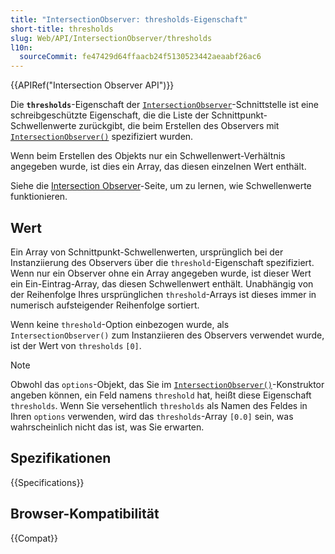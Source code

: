 ```yaml
---
title: "IntersectionObserver: thresholds-Eigenschaft"
short-title: thresholds
slug: Web/API/IntersectionObserver/thresholds
l10n:
  sourceCommit: fe47429d64ffaacb24f5130523442aeaabf26ac6
---
```


{{APIRef("Intersection Observer API")}}

Die **`thresholds`**-Eigenschaft der [`IntersectionObserver`](/de/docs/Web/API/IntersectionObserver)-Schnittstelle ist eine schreibgeschützte Eigenschaft, die die Liste der Schnittpunkt-Schwellenwerte zurückgibt, die beim Erstellen des Observers mit [`IntersectionObserver()`](/de/docs/Web/API/IntersectionObserver/IntersectionObserver) spezifiziert wurden.

Wenn beim Erstellen des Objekts nur ein Schwellenwert-Verhältnis angegeben wurde, ist dies ein Array, das diesen einzelnen Wert enthält.

Siehe die [Intersection Observer](/de/docs/Web/API/Intersection_Observer_API#thresholds)-Seite, um zu lernen, wie Schwellenwerte funktionieren.

## Wert

Ein Array von Schnittpunkt-Schwellenwerten, ursprünglich bei der Instanziierung des Observers über die `threshold`-Eigenschaft spezifiziert. Wenn nur ein Observer ohne ein Array angegeben wurde, ist dieser Wert ein Ein-Eintrag-Array, das diesen Schwellenwert enthält. Unabhängig von der Reihenfolge Ihres ursprünglichen `threshold`-Arrays ist dieses immer in numerisch aufsteigender Reihenfolge sortiert.

Wenn keine `threshold`-Option einbezogen wurde, als `IntersectionObserver()` zum Instanziieren des Observers verwendet wurde, ist der Wert von `thresholds` `[0]`.

> [!NOTE]
> Obwohl das `options`-Objekt, das Sie im [`IntersectionObserver()`](/de/docs/Web/API/IntersectionObserver/IntersectionObserver)-Konstruktor angeben können, ein Feld namens `threshold` hat, heißt diese Eigenschaft `thresholds`.
> Wenn Sie versehentlich `thresholds` als Namen des Feldes in Ihren `options` verwenden, wird das `thresholds`-Array `[0.0]` sein, was wahrscheinlich nicht das ist, was Sie erwarten.

## Spezifikationen

{{Specifications}}

## Browser-Kompatibilität

{{Compat}}

